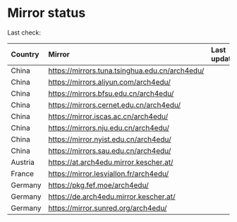 <script src="./time.js"></script>
# Mirror status
Last check: <script type="text/javascript">localize(1744266828.5922747);</script>

|Country|Mirror|Last update|
|:------|:-----|:----------|
|China|https://mirrors.tuna.tsinghua.edu.cn/arch4edu/|<script type="text/javascript">localize(1744224272);</script>|
|China|https://mirrors.aliyun.com/arch4edu/|<script type="text/javascript">localize(1744224272);</script>|
|China|https://mirrors.bfsu.edu.cn/arch4edu/|<script type="text/javascript">localize(1744224272);</script>|
|China|https://mirrors.cernet.edu.cn/arch4edu/|<script type="text/javascript">localize(1744224272);</script>|
|China|https://mirror.iscas.ac.cn/arch4edu/|<script type="text/javascript">localize(1744224272);</script>|
|China|https://mirrors.nju.edu.cn/arch4edu/|<script type="text/javascript">localize(1744181193);</script>|
|China|https://mirror.nyist.edu.cn/arch4edu/|<script type="text/javascript">localize(1744224272);</script>|
|China|https://mirrors.sau.edu.cn/arch4edu/|<script type="text/javascript">localize(1731653531);</script>|
|Austria|https://at.arch4edu.mirror.kescher.at/|<script type="text/javascript">localize(1744224272);</script>|
|France|https://mirror.lesviallon.fr/arch4edu/|<script type="text/javascript">localize(1744224272);</script>|
|Germany|https://pkg.fef.moe/arch4edu/|<script type="text/javascript">localize(1744224272);</script>|
|Germany|https://de.arch4edu.mirror.kescher.at/|<script type="text/javascript">localize(1744224272);</script>|
|Germany|https://mirror.sunred.org/arch4edu/|<script type="text/javascript">localize(1744224272);</script>|

<script src="./tablefilter/tablefilter.js"></script>
<script src="./table.js"></script>